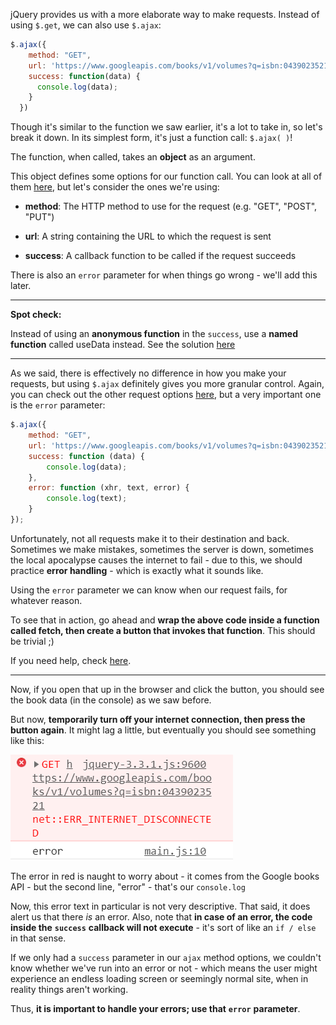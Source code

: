 
jQuery provides us with a more elaborate way to make requests. Instead of using `$.get`, we can also use `$.ajax`:

```js
$.ajax({
    method: "GET",
    url: 'https://www.googleapis.com/books/v1/volumes?q=isbn:0439023521',
    success: function(data) {
      console.log(data);
    }
  })
```
  

Though it's similar to the function we saw earlier, it's a lot to take in, so let's break it down. In its simplest form, it's just a function call: `$.ajax( )`!

  

The function, when called, takes an **object** as an argument.

  

This object defines some options for our function call. You can look at all of them [here](http://api.jquery.com/jquery.ajax/), but let's consider the ones we're using:

  

-   **method**: The HTTP method to use for the request (e.g. "GET", "POST", "PUT")

-   **url**: A string containing the URL to which the request is sent
-   **success**: A callback function to be called if the request succeeds

  

There is also an `error` parameter for when things go wrong - we'll add this later.

  

----------

  

**Spot check:**

Instead of using an **anonymous function** in the `success`, use a **named function** called useData instead.
See the solution [here](https://codepen.io/ElevationPen/pen/GbKyPa?editors=0010)

  

----------

  

As we said, there is effectively no difference in how you make your requests, but using `$.ajax` definitely gives you more granular control. Again, you can check out the other request options [here](http://api.jquery.com/jquery.ajax/), but a very important one is the `error` parameter:

  

```js
$.ajax({
    method: "GET",
    url: 'https://www.googleapis.com/books/v1/volumes?q=isbn:0439023521',
    success: function (data) {
        console.log(data);
    },
    error: function (xhr, text, error) {
        console.log(text);
    }
}); 
```
  

Unfortunately, not all requests make it to their destination and back. Sometimes we make mistakes, sometimes the server is down, sometimes the local apocalypse causes the internet to fail - due to this, we should practice **error handling** - which is exactly what it sounds like.

  

Using the `error` parameter we can know when our request fails, for whatever reason.

To see that in action, go ahead and **wrap the above code inside a function called fetch, then create a button that invokes that function**. This should be trivial ;)

  

If you need help, check [here](https://codepen.io/ElevationPen/pen/RzbxdO?editors=1010).

  

----------

  

Now, if you open that up in the browser and click the button, you should see the book data (in the console) as we saw before.

  

But now, **temporarily turn off your internet connection, then press the button again**. It might lag a little, but eventually you should see something like this:

  
![.guides/img/get-request-error-catching](./get-request-error-catching.PNG)
  

The error in red is naught to worry about - it comes from the Google books API - but the second line, "error" - that's our `console.log`

  

Now, this error text in particular is not very descriptive. That said, it does alert us that there _is_ an error. Also, note that **in case of an error, the code inside the** **`success`** **callback will not execute** - it's sort of like an `if / else` in that sense.

  

If we only had a `success` parameter in our `ajax` method options, we couldn't know whether we've run into an error or not - which means the user might experience an endless loading screen or seemingly normal site, when in reality things aren't working.

  

Thus, **it is important to handle your errors; use that** **`error`** **parameter**.
